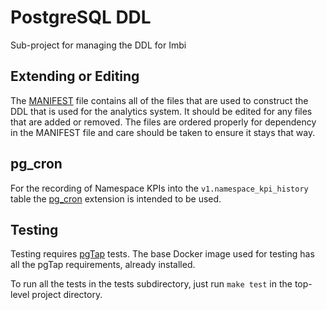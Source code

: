 # PostgreSQL DDL

Sub-project for managing the DDL for Imbi

Extending or Editing
--------------------
The [MANIFEST](MANIFEST) file contains all of the files that are used to construct
the DDL that is used for the analytics system. It should be edited for any files
that are added or removed. The files are ordered properly for dependency in the
MANIFEST file and care should be taken to ensure it stays that way.

pg_cron
-------
For the recording of Namespace KPIs into the `v1.namespace_kpi_history` table
the [pg_cron](https://github.com/citusdata/pg_cron) extension is intended to be 
used.

Testing
-------
Testing requires [pgTap](https://pgtap.org)  tests. The base Docker image used
for testing has all the pgTap requirements, already installed.

To run all the tests in the tests subdirectory, just run ``make test`` in the 
top-level project directory.

